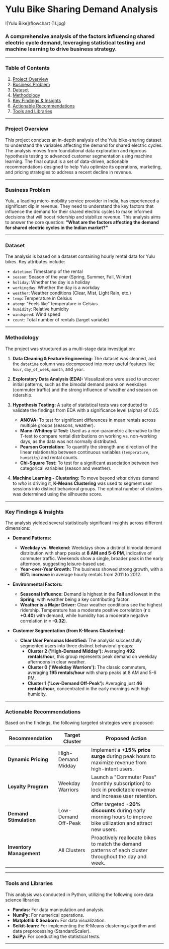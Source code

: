 # Yulu Bike Sharing Demand Analysis

![Yulu Bike](flowchart (1).jpg)

### A comprehensive analysis of the factors influencing shared electric cycle demand, leveraging statistical testing and machine learning to drive business strategy.

---

### Table of Contents
1. [Project Overview](#project-overview)
2. [Business Problem](#business-problem)
3. [Dataset](#dataset)
4. [Methodology](#methodology)
5. [Key Findings & Insights](#key-findings--insights)
6. [Actionable Recommendations](#actionable-recommendations)
7. [Tools and Libraries](#tools-and-libraries)


---

### Project Overview

This project conducts an in-depth analysis of the Yulu bike-sharing dataset to understand the variables affecting the demand for shared electric cycles. The analysis moves from foundational data exploration and rigorous hypothesis testing to advanced customer segmentation using machine learning. The final output is a set of data-driven, actionable recommendations designed to help Yulu optimize its operations, marketing, and pricing strategies to address a recent decline in revenue.

---

### Business Problem

Yulu, a leading micro-mobility service provider in India, has experienced a significant dip in revenue. They need to understand the key factors that influence the demand for their shared electric cycles to make informed decisions that will boost ridership and stabilize revenue. This analysis aims to answer the core question: **"What are the factors affecting the demand for shared electric cycles in the Indian market?"**

---

### Dataset

The analysis is based on a dataset containing hourly rental data for Yulu bikes. Key attributes include:
- `datetime`: Timestamp of the rental
- `season`: Season of the year (Spring, Summer, Fall, Winter)
- `holiday`: Whether the day is a holiday
- `workingday`: Whether the day is a workday
- `weather`: Weather conditions (Clear, Mist, Light Rain, etc.)
- `temp`: Temperature in Celsius
- `atemp`: "Feels like" temperature in Celsius
- `humidity`: Relative humidity
- `windspeed`: Wind speed
- `count`: Total number of rentals (target variable)

---

### Methodology

The project was structured as a multi-stage data investigation:

1.  **Data Cleaning & Feature Engineering:** The dataset was cleaned, and the `datetime` column was decomposed into more useful features like `hour`, `day_of_week`, `month`, and `year`.

2.  **Exploratory Data Analysis (EDA):** Visualizations were used to uncover initial patterns, such as the bimodal demand peaks on weekdays (commuter traffic) and the strong influence of weather and season on ridership.

3.  **Hypothesis Testing:** A suite of statistical tests was conducted to validate the findings from EDA with a significance level (alpha) of 0.05.
    - **ANOVA:** To test for significant differences in mean rentals across multiple groups (seasons, weather).
    - **Mann-Whitney U Test:** Used as a non-parametric alternative to the T-test to compare rental distributions on working vs. non-working days, as the data was not normally distributed.
    - **Pearson Correlation:** To quantify the strength and direction of the linear relationship between continuous variables (`temperature`, `humidity`) and rental counts.
    - **Chi-Square Test:** To test for a significant association between two categorical variables (season and weather).

4.  **Machine Learning - Clustering:** To move beyond *what* drives demand to *who* is driving it, **K-Means Clustering** was used to segment user sessions into distinct behavioral groups. The optimal number of clusters was determined using the silhouette score.

---

### Key Findings & Insights

The analysis yielded several statistically significant insights across different dimensions:

- **Demand Patterns:**
    - **Weekday vs. Weekend:** Weekdays show a distinct bimodal demand distribution with sharp peaks at **8 AM and 5-6 PM**, indicative of commuter traffic. Weekends show a single, broader peak in the early afternoon, suggesting leisure-based use.
    - **Year-over-Year Growth:** The business showed strong growth, with a **65% increase** in average hourly rentals from 2011 to 2012.

- **Environmental Factors:**
    - **Seasonal Influence:** Demand is highest in the **Fall** and lowest in the **Spring**, with weather being a key contributing factor.
    - **Weather is a Major Driver:** Clear weather conditions see the highest ridership. Temperature has a moderate positive correlation (**r = +0.40**) with demand, while humidity has a moderate negative correlation (**r = -0.32**).

- **Customer Segmentation (from K-Means Clustering):**
    - **Clear User Personas Identified:** The analysis successfully segmented users into three distinct behavioral groups:
        - **Cluster 2 ('High-Demand Midday'):** Averaging **492 rentals/hour**, this group represents peak demand on weekday afternoons in clear weather.
        - **Cluster 0 ('Weekday Warriors'):** The classic commuters, averaging **195 rentals/hour** with sharp peaks at 8 AM and 5-6 PM.
        - **Cluster 1 ('Low-Demand Off-Peak'):** Averaging just **46 rentals/hour**, concentrated in the early mornings with high humidity.

---

### Actionable Recommendations

Based on the findings, the following targeted strategies were proposed:

| Recommendation              | Target Cluster           | Proposed Action                                                                                             |
| --------------------------- | ------------------------ | ----------------------------------------------------------------------------------------------------------- |
| **Dynamic Pricing** | High-Demand Midday       | Implement a **+15% price surge** during peak hours to maximize revenue from high-intent users.              |
| **Loyalty Program** | Weekday Warriors         | Launch a "Commuter Pass" (monthly subscription) to lock in predictable revenue and increase user retention. |
| **Demand Stimulation** | Low-Demand Off-Peak      | Offer targeted **-20% discounts** during early morning hours to improve bike utilization and attract new users. |
| **Inventory Management** | All Clusters             | Proactively reallocate bikes to match the demand patterns of each cluster throughout the day and week.      |

---

### Tools and Libraries

This analysis was conducted in Python, utilizing the following core data science libraries:
- **Pandas:** For data manipulation and analysis.
- **NumPy:** For numerical operations.
- **Matplotlib & Seaborn:** For data visualization.
- **Scikit-learn:** For implementing the K-Means clustering algorithm and data preprocessing (StandardScaler).
- **SciPy:** For conducting the statistical tests.

---


    
